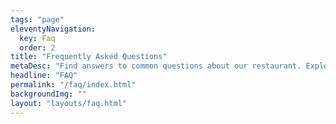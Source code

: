 ```yaml
---
tags: "page"
eleventyNavigation:
  key: Faq
  order: 2
title: "Frequently Asked Questions"
metaDesc: "Find answers to common questions about our restaurant. Explore our FAQ page for insights and enjoy a seamless dining experience at Sopris, where your satisfaction is our top priority."
headline: "FAQ"
permalink: "/faq/index.html"
backgroundImg: ""
layout: "layouts/faq.html"
---
```

